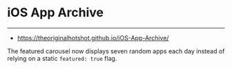 # iOS App Archive
---
- https://theoriginalhotshot.github.io/iOS-App-Archive/

The featured carousel now displays seven random apps each day instead of
relying on a static `featured: true` flag.
